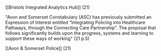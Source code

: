 [[Bristols Integrated Analytics Hub]] (21)

"Avon and Somerset Constabulary (ASC) has previously submitted an Expression of Interest entitled “Integrating Policing into Healthcare Pathways, through the Connecting Care Partnership”. The proposal that follows significantly builds upon the progress, systems and learning to support these ways of working" (21 p.5)

[[Avon & Somerset Police]] (21)